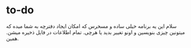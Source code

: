 # to-do
سلام
این یه برنامه خیلی ساده و مسخرس که امکان ایجاد دفترچه به شما میده که میتونین چیزی بنویسین و اونو تغییر بدید یا هرچی.
تمام اطلاعات در فایل ذخیره میشن.
همین.
